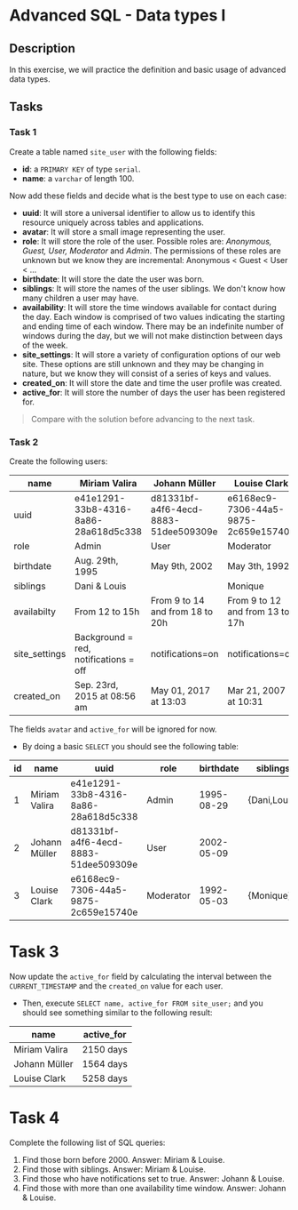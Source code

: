 # Advanced SQL - Data types I

## Description

In this exercise, we will practice the definition and basic usage of advanced data types.

##

## Tasks

###

### Task 1

Create a table named `site_user` with the following fields:

- **id**: a `PRIMARY KEY` of type `serial`.
- **name**: a `varchar` of length 100.

Now add these fields and decide what is the best type to use on each case:

- **uuid**: It will store a universal identifier to allow us to identify this resource uniquely across tables and applications.
- **avatar**: It will store a small image representing the user.
- **role**: It will store the role of the user. Possible roles are: *Anonymous, Guest, User, Moderator* and *Admin*. The permissions of these roles are unknown but we know they are incremental: Anonymous < Guest < User < ...
- **birthdate**: It will store the date the user was born.
- **siblings**: It will store the names of the user siblings. We don't know how many children a user may have.
- **availability**: It will store the time windows available for contact during the day. Each window is comprised of two values indicating the starting and ending time of each window. There may be an indefinite number of windows during the day, but we will not make distinction between days of the week.
- **site_settings**: It will store a variety of configuration options of our web site. These options are still unknown and they may be changing in nature, but we know they will consist of a series of keys and values.
- **created_on**: It will store the date and time the user profile was created.
- **active_for**: It will store the number of days the user has been registered for.

> Compare with the solution before advancing to the next task.

###

### Task 2

Create the following users:

| name          | Miriam Valira                         | Johann Müller                         | Louise Clark                         |
|---------------|---------------------------------------|--------------------------------------|--------------------------------------|
| uuid          | e41e1291-33b8-4316-8a86-28a618d5c338  | d81331bf-a4f6-4ecd-8883-51dee509309e | e6168ec9-7306-44a5-9875-2c659e15740e |
| role          | Admin                                 | User                                 | Moderator                            |
| birthdate     | Aug. 29th, 1995                       | May 9th, 2002                        | May 3th, 1992                        |
| siblings      | Dani & Louis                          |                                      | Monique                              |
| availabilty   | From 12 to 15h                        | From 9 to 14 and from 18 to 20h      | From 9 to 12 and from 13 to 17h      |
| site_settings | Background = red, notifications = off | notifications=on                     | notifications=on                     |
| created_on    | Sep. 23rd, 2015 at 08:56 am           | May 01, 2017 at 13:03                | Mar 21, 2007 at 10:31                |

The fields `avatar` and `active_for` will be ignored for now.

- By doing a basic `SELECT` you should see the following table:

| id | name          | uuid                                 | role      | birthdate  | siblings     | availability                              | site_settings                                 | created_on        |
|----|---------------|--------------------------------------|-----------|------------|--------------|-------------------------------------------|-----------------------------------------------|-------------------|
| 1  | Miriam Valira | e41e1291-33b8-4316-8a86-28a618d5c338 | Admin     | 1995-08-29 | {Dani,Louis} | {{12:00:00,15:00:00}}                     | {"background": "red", "notifications": false} | 09/23/15 08:56 AM |
| 2  | Johann Müller  | d81331bf-a4f6-4ecd-8883-51dee509309e | User      | 2002-05-09 |              | {{09:00:00,14:00:00},{18:00:00,20:00:00}} | {"notifications": true}                       | 05/01/17 01:03 PM |
| 3  | Louise Clark  | e6168ec9-7306-44a5-9875-2c659e15740e | Moderator | 1992-05-03 | {Monique}    | {{09:00:00,12:00:00},{13:00:00,17:00:00}} | {"notifications": true}                       | 03/21/07 10:31 AM |

# Task 3

Now update the `active_for` field by calculating the interval between the `CURRENT_TIMESTAMP` and the `created_on` value for each user.

- Then, execute `SELECT name, active_for FROM site_user;` and you should see something similar to the following result:

| name          | active_for |
|---------------|------------|
| Miriam Valira | 2150 days  |
| Johann Müller | 1564 days  |
| Louise Clark  | 5258 days  |

# Task 4

Complete the following list of SQL queries:

1. Find those born before 2000. Answer: Miriam & Louise.
2. Find those with siblings. Answer: Miriam & Louise.
3. Find those who have notifications set to true. Answer: Johann & Louise.
4. Find those with more than one availability time window. Answer: Johann & Louise.
